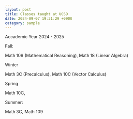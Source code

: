 ```yaml
---
layout: post
title: Classes taught at UCSD
date: 2024-09-07 19:31:29 +0900
category: sample
---
```


Accademic Year 2024 - 2025

Fall:

Math 109 (Mathematical Reasoning), Math 18 (Linear Algebra)

Winter 

Math 3C (Precalculus), Math 10C (Vector Calculus)

Spring 

Math 10C,

Summer:

Math 3C, Math 109



